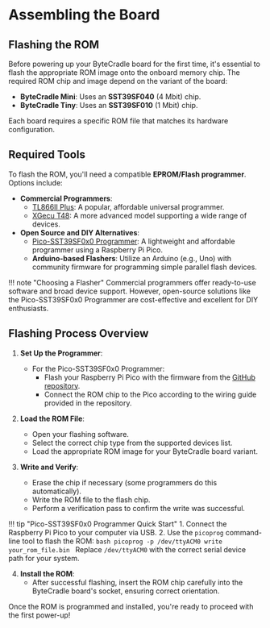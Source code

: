 # Assembling the Board

## Flashing the ROM

Before powering up your ByteCradle board for the first time, it's essential to flash the appropriate ROM image onto the onboard memory chip. The required ROM chip and image depend on the variant of the board:

- **ByteCradle Mini**: Uses an **SST39SF040** (4 Mbit) chip.
- **ByteCradle Tiny**: Uses an **SST39SF010** (1 Mbit) chip.

Each board requires a specific ROM file that matches its hardware configuration.

## Required Tools

To flash the ROM, you'll need a compatible **EPROM/Flash programmer**. Options include:

- **Commercial Programmers**:
    * [TL866II Plus](https://www.autoelectric.cn/en/tl866_main.html): A popular, affordable universal programmer.
    * [XGecu T48](https://www.xgecu.com/EN/): A more advanced model supporting a wide range of devices.
- **Open Source and DIY Alternatives**:
    * [Pico-SST39SF0x0 Programmer](https://github.com/ifilot/pico-sst39sf0x0-programmer): A lightweight and affordable programmer using a Raspberry Pi Pico.
    * **Arduino-based Flashers**: Utilize an Arduino (e.g., Uno) with community firmware for programming simple parallel flash devices.

!!! note "Choosing a Flasher"
    Commercial programmers offer ready-to-use software and broad device support. However, open-source solutions like the Pico-SST39SF0x0 Programmer are cost-effective and excellent for DIY enthusiasts.

## Flashing Process Overview

1. **Set Up the Programmer**:
   - For the Pico-SST39SF0x0 Programmer:
     - Flash your Raspberry Pi Pico with the firmware from the [GitHub repository](https://github.com/ifilot/pico-sst39sf0x0-programmer).
     - Connect the ROM chip to the Pico according to the wiring guide provided in the repository.

2. **Load the ROM File**:
   - Open your flashing software.
   - Select the correct chip type from the supported devices list.
   - Load the appropriate ROM image for your ByteCradle board variant.

3. **Write and Verify**:
   - Erase the chip if necessary (some programmers do this automatically).
   - Write the ROM file to the flash chip.
   - Perform a verification pass to confirm the write was successful.

!!! tip "Pico-SST39SF0x0 Programmer Quick Start"
    1. Connect the Raspberry Pi Pico to your computer via USB.
    2. Use the `picoprog` command-line tool to flash the ROM:
        ```bash
        picoprog -p /dev/ttyACM0 write your_rom_file.bin
        ```
        Replace `/dev/ttyACM0` with the correct serial device path for your system.

4. **Install the ROM**:
   - After successful flashing, insert the ROM chip carefully into the ByteCradle board's socket, ensuring correct orientation.

Once the ROM is programmed and installed, you're ready to proceed with the first power-up!
